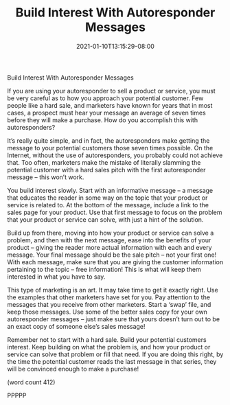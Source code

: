 ﻿---
title: "Build Interest With Autoresponder Messages"
date: 2021-01-10T13:15:29-08:00
description: "Autoresponders Tips for Web Success"
featured_image: "/images/Autoresponders.jpg"
tags: ["Autoresponders"]
---

Build Interest With Autoresponder Messages

If you are using your autoresponder to sell a product 
or service, you must be very careful as to how you 
approach your potential customer. Few people like 
a hard sale, and marketers have known for years 
that in most cases, a prospect must hear your 
message an average of seven times before they will 
make a purchase. How do you accomplish this with 
autoresponders?

It’s really quite simple, and in fact, the 
autoresponders make getting the message to your 
potential customers those seven times possible. On 
the Internet, without the use of autoresponders, you 
probably could not achieve that. Too often, marketers 
make the mistake of literally slamming the potential 
customer with a hard sales pitch with the first 
autoresponder message – this won’t work.

You build interest slowly. Start with an informative 
message – a message that educates the reader in 
some way on the topic that your product or service 
is related to. At the bottom of the message, include 
a link to the sales page for your product. Use that 
first message to focus on the problem that your 
product or service can solve, with just a hint of the 
solution. 

Build up from there, moving into how your product or 
service can solve a problem, and then with the next 
message, ease into the benefits of your product – 
giving the reader more actual information with each 
and every message. Your final message should be 
the sale pitch – not your first one! With each 
message, make sure that you are giving the 
customer information pertaining to the topic – free 
information! This is what will keep them interested 
in what you have to say.

This type of marketing is an art. It may take time to 
get it exactly right. Use the examples that other 
marketers have set for you. Pay attention to the 
messages that you receive from other marketers. 
Start a ‘swap’ file, and keep those messages. Use 
some of the better sales copy for your own 
autoresponder messages – just make sure that 
yours doesn’t turn out to be an exact copy of 
someone else’s sales message!

Remember not to start with a hard sale. Build your 
potential customers interest. Keep building on what 
the problem is, and how your product or service can 
solve that problem or fill that need. If you are doing 
this right, by the time the potential customer reads 
the last message in that series, they will be 
convinced enough to make a purchase!

(word count 412)

PPPPP

